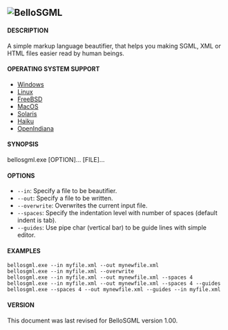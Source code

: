 ![BelloSGML](https://cdn.rawgit.com/FreeSource/BelloSGML/master/rc/bellosgml.jpg)
---------

#### DESCRIPTION
A simple markup language beautifier, that helps you making SGML, XML or HTML files easier read by human beings.

#### OPERATING SYSTEM SUPPORT

- [Windows](https://github.com/FreeSource/BelloSGML/blob/master/build/windows/bin/bellosgml.exe?raw=true)
- [Linux](https://github.com/FreeSource/BelloSGML/blob/master/build/linux/bin/bellosgml.exe?raw=true)
- [FreeBSD](https://github.com/FreeSource/BelloSGML/blob/master/build/freebsd/bin/bellosgml.exe?raw=true)
- [MacOS](https://github.com/FreeSource/BelloSGML/blob/master/build/macos/bin/bellosgml.exe?raw=true)
- [Solaris](https://github.com/FreeSource/BelloSGML/blob/master/build/solaris/bin/bellosgml.exe?raw=true)
- [Haiku](https://github.com/FreeSource/BelloSGML/blob/master/build/haiku/bin/bellosgml.exe?raw=true)
- [OpenIndiana](https://github.com/FreeSource/BelloSGML/blob/master/build/openindiana/bin/bellosgml.exe?raw=true)

#### SYNOPSIS
bellosgml.exe [OPTION]... [FILE]...

#### OPTIONS

- ``--in``: Specify a file to be beautifier.
- ``--out``: Specify a file to be written.
- ``--overwrite``: Overwrites the current input file.
- ``--spaces``: Specify the indentation level with number of spaces (default indent is tab).
- ``--guides``: Use pipe char (vertical bar) to be guide lines with simple editor.

#### EXAMPLES

````
bellosgml.exe --in myfile.xml --out mynewfile.xml
bellosgml.exe --in myfile.xml --overwrite
bellosgml.exe --in myfile.xml --out mynewfile.xml --spaces 4
bellosgml.exe --in myfile.xml --out mynewfile.xml --spaces 4 --guides
bellosgml.exe --spaces 4 --out mynewfile.xml --guides --in myfile.xml
````

#### VERSION

This document was last revised for BelloSGML version 1.00.
